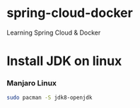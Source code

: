 # spring-cloud-docker
Learning Spring Cloud &amp; Docker

# Install JDK on linux

### Manjaro Linux

```bash
sudo pacman -S jdk8-openjdk
```


